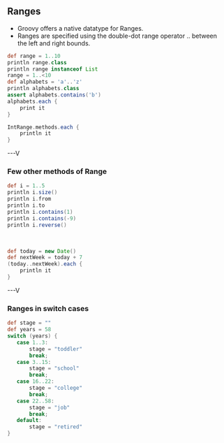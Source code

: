 ## Ranges
* Groovy offers a native datatype for Ranges.
* Ranges are specified using the double-dot range operator .. between the left and right bounds.

```groovy
def range = 1..10
println range.class
println range instanceof List
range = 1..<10
def alphabets = 'a'..'z'
println alphabets.class
assert alphabets.contains('b') 
alphabets.each {
    print it
}
```

```groovy
IntRange.methods.each { 
	println it
}
```

---V

### Few other methods of Range

```groovy
def i = 1..5
println i.size()
println i.from
println i.to
println i.contains(1)
println i.contains(-9)
println i.reverse()
```
<br>

```groovy
def today = new Date()
def nextWeek = today + 7
(today..nextWeek).each {
    println it
}
```

---V

### Ranges in switch cases

```groovy
def stage = ""
def years = 58
switch (years) {
   case 1..3:
       stage = "toddler"
       break;
   case 3..15:
       stage = "school"
       break;
   case 16..22:
       stage = "college"
       break;
   case 22..58:
       stage = "job"
       break;
   default:
       stage = "retired"
}
```
